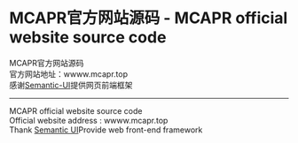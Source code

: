 #  MCAPR官方网站源码 - MCAPR official website source code
MCAPR官方网站源码 <br>
官方网站地址：wwww.mcapr.top <br>
感谢[Semantic-UI](https://github.com/Semantic-Org/Semantic-UI)提供网页前端框架 <br>
***
MCAPR official website source code <br>
Official website address : wwww.mcapr.top <br>
Thank [Semantic UI](https://github.com/Semantic-Org/Semantic-UI)Provide web front-end framework
